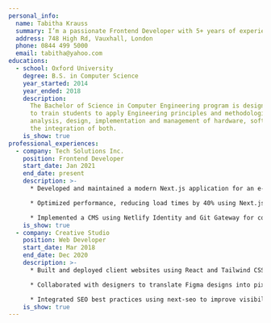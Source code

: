 ```yaml
---
personal_info:
  name: Tabitha Krauss
  summary: I’m a passionate Frontend Developer with 5+ years of experience crafting intuitive and engaging web experiences. Skilled in TypeScript, React, and Next.js, I specialize in building fast, accessible, and user-friendly applications. I have a strong eye for design and love bringing ideas to life through code.
  address: 748 High Rd, Vauxhall, London
  phone: 0844 499 5000
  email: tabitha@yahoo.com
educations:
  - school: Oxford University
    degree: B.S. in Computer Science
    year_started: 2014
    year_ended: 2018
    description:
      The Bachelor of Science in Computer Engineering program is designed
      to train students to apply Engineering principles and methodologies in the
      analysis, design, implementation and management of hardware, software and
      the integration of both.
    is_show: true
professional_experiences:
  - company: Tech Solutions Inc.
    position: Frontend Developer
    start_date: Jan 2021
    end_date: present
    description: >-
      * Developed and maintained a modern Next.js application for an e-commerce platform.

      * Optimized performance, reducing load times by 40% using Next.js static exports.

      * Implemented a CMS using Netlify Identity and Git Gateway for content management.
    is_show: true
  - company: Creative Studio
    position: Web Developer
    start_date: Mar 2018
    end_date: Dec 2020
    description: >-
      * Built and deployed client websites using React and Tailwind CSS.

      * Collaborated with designers to translate Figma designs into pixel-perfect web pages.

      * Integrated SEO best practices using next-seo to improve visibility.
    is_show: true
---
```

